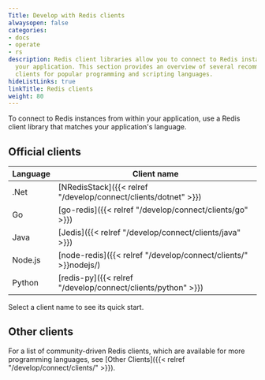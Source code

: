 ```yaml
---
Title: Develop with Redis clients
alwaysopen: false
categories:
- docs
- operate
- rs
description: Redis client libraries allow you to connect to Redis instances from within
  your application. This section provides an overview of several recommended Redis
  clients for popular programming and scripting languages.
hideListLinks: true
linkTitle: Redis clients
weight: 80
---
```

To connect to Redis instances from within your application, use a Redis client library that matches your application's language.

## Official clients

| Language | Client name |
|----------|-------------|
| .Net | [NRedisStack]({{< relref "/develop/connect/clients/dotnet" >}}) |
| Go | [go-redis]({{< relref "/develop/connect/clients/go" >}}) |
| Java | [Jedis]({{< relref "/develop/connect/clients/java" >}}) |
| Node.js | [node-redis]({{< relref "/develop/connect/clients/" >}}nodejs/) |
| Python | [redis-py]({{< relref "/develop/connect/clients/python" >}}) |

Select a client name to see its quick start.

## Other clients

For a list of community-driven Redis clients, which are available for more programming languages, see [Other Clients]({{< relref "/develop/connect/clients/" >}}).
